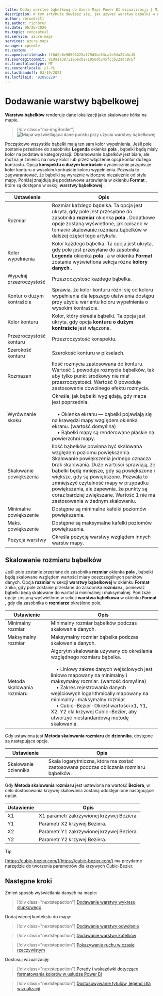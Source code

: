 ```yaml
---
title: Dodaj warstwę bąbelkową do Azure Maps Power BI wizualizacji | Mapy Microsoft Azure
description: W tym artykule dowiesz się, jak używać warstwy bąbelki w wizualizacji Microsoft Azure Maps dla Power BI.
author: rbrundritt
ms.author: richbrun
ms.date: 06/26/2020
ms.topic: conceptual
ms.service: azure-maps
services: azure-maps
manager: cpendle
ms.custom: ''
ms.openlocfilehash: ff0d2c8e90995222af79d5be63ca3e9da24b3c45
ms.sourcegitcommit: 910a1a38711966cb171050db245fc3b22abc8c5f
ms.translationtype: MT
ms.contentlocale: pl-PL
ms.lasthandoff: 03/19/2021
ms.locfileid: "92896229"
---
```

# <a name="add-a-bubble-layer"></a>Dodawanie warstwy bąbelkowej

**Warstwa bąbelków** renderuje dane lokalizacji jako skalowane kółka na mapie.

> [!div class="mx-imgBorder"]
> ![Mapa wyświetlająca dane punktu przy użyciu warstwy bąbelkowej](media/power-bi-visual/bubble-layer-with-legend-color.png)

Początkowo wszystkie bąbelki mają ten sam kolor wypełnienia. Jeśli pole zostanie przesłane do zasobnika **Legenda** okienka **pola** , bąbelki będą miały kolor na podstawie kategoryzacji. Obramowanie bąbelków jest białe, ale można je zmienić na nowy kolor lub przez włączenie opcji kontur dużego kontrastu. Opcja **konspektu o dużym kontraście** dynamicznie przypisuje kolor konturu o wysokim kontraście koloru wypełnienia. Pozwala to zagwarantować, że bąbelki są wyraźnie widoczne niezależnie od stylu mapy. Poniżej znajdują się podstawowe ustawienia w okienku **Format** , które są dostępne w sekcji **warstwy bąbelkowej** .

| Ustawienie               | Opis    |
|-----------------------|----------------|
| Rozmiar                  | Rozmiar każdego bąbelka. Ta opcja jest ukryta, gdy pole jest przesyłane do zasobnika **rozmiar** okienka **pola** . Dodatkowe opcje zostaną wyświetlone, jak opisano w temacie [skalowanie rozmiaru bąbelków](#bubble-size-scaling) w dalszej części tego artykułu. |
| Kolor wypełnienia            | Kolor każdego bąbelka. Ta opcja jest ukryta, gdy pole jest przesyłane do zasobnika **Legenda** okienka **pola** , a w okienku **Format** zostanie wyświetlona sekcja różne **kolory danych** . |
| Wypełnij przezroczystość     | Przezroczystość każdego bąbelka. |
| Kontur o dużym kontraście | Sprawia, że kolor konturu różni się od koloru wypełnienia dla lepszego ułatwienia dostępu przy użyciu wariantu koloru wypełnienia o wysokim kontraście. |
| Kolor konturu         | Kolor, który określa bąbelki. Ta opcja jest ukryta, gdy opcja **konturu o dużym kontraście** jest włączona. |
| Przezroczystość konturu  | Przezroczystość konspektu. |
| Szerokość konturu         | Szerokość konturu w pikselach. |
| Rozmazan                  | Ilość rozmycia zastosowana do konturu. Wartość 1 powoduje rozmycie bąbelków, tak aby tylko punkt środkowy nie miał przezroczystości. Wartość 0 powoduje zastosowanie dowolnego efektu rozmycia. |
| Wyrównanie skoku       | Określa, jak bąbelki wyglądają, gdy mapa jest poprzednia. <br/><br/>&nbsp;&nbsp;&nbsp;&nbsp;• Okienka ekranu — bąbelki pojawiają się na krawędzi mapy względem okienka ekranu. (wartość domyślna)<br/>&nbsp;&nbsp;&nbsp;&nbsp;• Bąbelki mapy są renderowane płaskie na powierzchni mapy. |
| Skalowanie powiększenia            | Ilość bąbelków powinna być skalowana względem poziomu powiększenia. Skalowanie powiększenia jednego oznacza brak skalowania. Duże wartości sprawiają, że bąbelki będą mniejsze, gdy są powiększone i większe, gdy są powiększone. Pozwala to zmniejszyć czytelność mapy w przypadku powiększania, ale zapewnia, że punkty są coraz bardziej zwiększane. Wartość 1 nie ma zastosowania w żadnym skalowaniu. |
| Minimalne powiększenie              | Dostępne są minimalne kafelki poziomów powiększenia. |
| Maks. powiększenie              | Dostępne są maksymalne kafelki poziomów powiększenia. |
| Pozycja warstwy        | Określa pozycję warstwy względem innych warstw mapy. |

## <a name="bubble-size-scaling"></a>Skalowanie rozmiaru bąbelków

Jeśli pole zostanie przesłane do zasobnika **rozmiar** okienka **pola** , bąbelki będą skalowane względem wartości miary poszczególnych punktów danych. Opcja **rozmiar** w sekcji **warstwy bąbelkowej** w okienku **Format** znika, gdy pole zostanie przesłane do zasobnika **rozmiaru** , ponieważ bąbelki będą skalowane do wartości minimalnej i maksymalnej. Poniższe opcje zostaną wyświetlone w sekcji **warstwa bąbelkowa** w okienku **Format** , gdy dla zasobnika o **rozmiarze** określono pole.

| Ustawienie             | Opis  |
|---------------------|--------------|
| Minimalny rozmiar            | Minimalny rozmiar bąbelków podczas skalowania danych.|
| Maksymalny rozmiar            | Maksymalny rozmiar bąbelka podczas skalowania danych.|
| Metoda skalowania rozmiaru | Algorytm skalowania używany do określania względnego rozmiaru bąbelka.<br/><br/>&nbsp;&nbsp;&nbsp;&nbsp;• Liniowy zakres danych wejściowych jest liniowo mapowany na minimalny i maksymalny rozmiar. (wartość domyślna)<br/>&nbsp;&nbsp;&nbsp;&nbsp;• Zakres rejestrowania danych wejściowych logarithmically mapowany na minimalny i maksymalny rozmiar.<br/>&nbsp;&nbsp;&nbsp;&nbsp;• Cubic-Bezier-Określ wartości x1, Y1, X2, Y2 dla krzywej Cubic-Bezier, aby utworzyć niestandardową metodę skalowania. |

Gdy ustawiona jest **Metoda skalowania rozmiaru** do **dziennika**, dostępne są następujące opcje.

| Ustawienie   | Opis      |
|-----------|------------------|
| Skalowanie dziennika | Skala logarytmiczna, która ma zostać zastosowana podczas obliczania rozmiaru bąbelków. |

Gdy **Metoda skalowania rozmiaru** jest ustawiona na wartość **Beziera**, w celu dostosowania krzywej skalowania zostaną udostępnione następujące opcje.

| Ustawienie | Opis                           |
|---------|---------------------------------------|
| X1      | X1 parametr zakrzywionej krzywej Beziera. |
| Y1      | Parametr X2 krzywej Beziera. |
| X2      | Parametr Y1 zakrzywionej krzywej Beziera. |
| Y2      | Parametr Y2 krzywej Beziera. |

> [!TIP]
> [https://cubic-bezier.com/](https://cubic-bezier.com/) ma przydatne narzędzie do tworzenia parametrów dla krzywych Cubic-Bezier.

## <a name="next-steps"></a>Następne kroki

Zmień sposób wyświetlania danych na mapie:

> [!div class="nextstepaction"]
> [Dodawanie warstwy wykresu słupkowego](power-bi-visual-add-bar-chart-layer.md)

Dodaj więcej kontekstu do mapy:

> [!div class="nextstepaction"]
> [Dodawanie warstwy odwołania](power-bi-visual-add-reference-layer.md)

> [!div class="nextstepaction"]
> [Dodawanie warstwy kafelków](power-bi-visual-add-tile-layer.md)

> [!div class="nextstepaction"]
> [Pokazywanie ruchu w czasie rzeczywistym](power-bi-visual-show-real-time-traffic.md)

Dostosuj wizualizację:

> [!div class="nextstepaction"]
> [Porady i wskazówki dotyczące formatowania kolorów w usłudze Power BI](/power-bi/visuals/service-tips-and-tricks-for-color-formatting)

> [!div class="nextstepaction"]
> [Dostosowywanie tytułów, legend i tła wizualizacji](/power-bi/visuals/power-bi-visualization-customize-title-background-and-legend)
